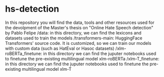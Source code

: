 # hs-detection
In this repository you will find the data, tools and other resources used for the devolpment of the Master's thesis on "Online Hate Speech detection" by Pablo Felipe
  /data: in this directory, we can find the lexicons and datasets used to train the models
  /transformers-main: HuggingFace Transformers' source code. It is customized, so we can train our models with custom data (such as HatEval or Hasoc datasets)
  /xlm-roBERTa_finetune: in this directory we can find the juputer notebooks used to finetune the pre-existing multilingual model xlm-roBERTa
  /xlm-T_finetune: in this directory we can find the juputer notebooks used to finetune the pre-existing multilingual model xlm-T
